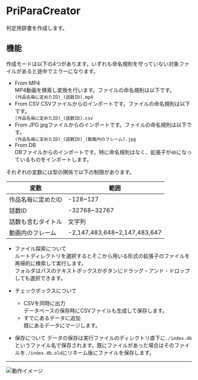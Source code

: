 # PriParaCreator
判定用辞書を作成します。  

## 機能
作成モードは以下の4つがあります。いずれも命名規則を守っていない対象ファイルがあると途中でエラーになります。
- From MP4  
MP4動画を検索し変換を行います。ファイルの命名規則は以下です。  
`(作品名毎に定めたID)_(話数ID).mp4`  
- From CSV
CSVファイルからのインポートです。ファイルの命名規則は以下です。  
`(作品名毎に定めたID)_(話数ID).csv`
- From JPG
jpgファイルからのインポートです。ファイルの命名規則は以下です。  
`(作品名毎に定めたID)_(話数ID)_(動画内のフレーム).jpg`
- From DB  
DBファイルからのインポートです。特に命名規則はなく、拡張子が`db`になっているものをインポートします。

それぞれの変数には型の関係で以下の制限があります。

|変数|範囲|
|---|---|
作品名毎に定めたID|-128~127
話数ID|-32768~32767
話数も含むタイトル|文字列
動画内のフレーム|-2,147,483,648~2,147,483,647

- ファイル探索について  
ルートディレクトリを選択するとそこから用いる形式の拡張子のファイルを再帰的に検索して実行します。  
フォルダはパスのテキストボックスかボタンにドラッグ・アンド・ドロップしても選択できます。  

- チェックボックスについて  
  - CSVを同時に出力  
  データベースの保存時にCSVファイルも生成して保存します。
  - すでにあるデータに追加  
  既にあるデータにマージします。

- 保存について
データの保存は実行ファイルのディレクトリ直下に`./index.db`というファイル名で保存されます。既にファイルがあった場合はそのファイルを`./index.db.old`にリネーム後にファイルを保存します。


---
![動作イメージ](https://user-images.githubusercontent.com/4639391/36906453-500b75b2-1e79-11e8-9dbd-6eb689c54836.jpg)
